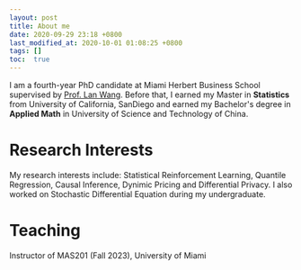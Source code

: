 ```yaml
---
layout: post
title: About me
date: 2020-09-29 23:18 +0800
last_modified_at: 2020-10-01 01:08:25 +0800
tags: []
toc:  true
---
```


I am a fourth-year PhD candidate at Miami Herbert Business School supervised by [Prof. Lan Wang](https://sites.google.com/view/lanwang/home).
Before that, I earned my Master in **Statistics** from University of California, SanDiego and earned my Bachelor's degree in **Applied Math** in University of Science and Technology of China.

Research Interests
======

My research interests include: Statistical Reinforcement Learning, Quantile Regression, Causal Inference, Dynimic Pricing and Differential Privacy. I also worked on Stochastic Differential Equation during my undergraduate.


Teaching 
======
Instructor of MAS201 (Fall 2023), University of Miami

